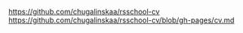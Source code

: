 https://github.com/chugalinskaa/rsschool-cv
https://github.com/chugalinskaa/rsschool-cv/blob/gh-pages/cv.md
